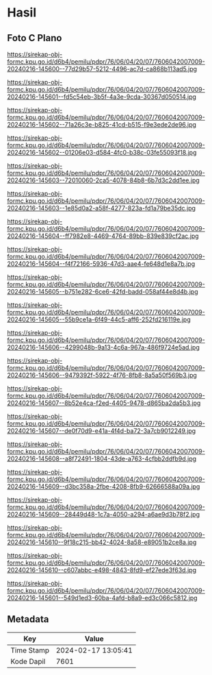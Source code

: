 # Hasil

## Foto C Plano

https://sirekap-obj-formc.kpu.go.id/d6b4/pemilu/pdpr/76/06/04/20/07/7606042007009-20240216-145600--77d29b57-5212-4496-ac7d-ca868b113ad5.jpg

https://sirekap-obj-formc.kpu.go.id/d6b4/pemilu/pdpr/76/06/04/20/07/7606042007009-20240216-145601--fd5c54eb-3b5f-4a3e-9cda-30367d050514.jpg

https://sirekap-obj-formc.kpu.go.id/d6b4/pemilu/pdpr/76/06/04/20/07/7606042007009-20240216-145602--71a26c3e-b825-41cd-b515-f9e3ede2de96.jpg

https://sirekap-obj-formc.kpu.go.id/d6b4/pemilu/pdpr/76/06/04/20/07/7606042007009-20240216-145602--01206e03-d584-4fc0-b38c-03fe55093f18.jpg

https://sirekap-obj-formc.kpu.go.id/d6b4/pemilu/pdpr/76/06/04/20/07/7606042007009-20240216-145603--72010060-2ca5-4078-84b8-6b7d3c2dd1ee.jpg

https://sirekap-obj-formc.kpu.go.id/d6b4/pemilu/pdpr/76/06/04/20/07/7606042007009-20240216-145603--1e85d0a2-a58f-4277-823a-fd1a79be35dc.jpg

https://sirekap-obj-formc.kpu.go.id/d6b4/pemilu/pdpr/76/06/04/20/07/7606042007009-20240216-145604--ff7982e8-4469-4764-89bb-839e839cf2ac.jpg

https://sirekap-obj-formc.kpu.go.id/d6b4/pemilu/pdpr/76/06/04/20/07/7606042007009-20240216-145604--f4f72166-5936-47d3-aae4-fe648d1e8a7b.jpg

https://sirekap-obj-formc.kpu.go.id/d6b4/pemilu/pdpr/76/06/04/20/07/7606042007009-20240216-145605--b751e282-6ce6-42fd-badd-058af44e8d4b.jpg

https://sirekap-obj-formc.kpu.go.id/d6b4/pemilu/pdpr/76/06/04/20/07/7606042007009-20240216-145605--55b9ce1a-6f49-44c5-aff6-252fd216119e.jpg

https://sirekap-obj-formc.kpu.go.id/d6b4/pemilu/pdpr/76/06/04/20/07/7606042007009-20240216-145606--4299048b-9a13-4c6a-967a-486f9724e5ad.jpg

https://sirekap-obj-formc.kpu.go.id/d6b4/pemilu/pdpr/76/06/04/20/07/7606042007009-20240216-145606--9479392f-5922-4f76-8fb8-8a5a50f569b3.jpg

https://sirekap-obj-formc.kpu.go.id/d6b4/pemilu/pdpr/76/06/04/20/07/7606042007009-20240216-145607--8b52e4ca-f2ed-4405-9478-d865ba2da5b3.jpg

https://sirekap-obj-formc.kpu.go.id/d6b4/pemilu/pdpr/76/06/04/20/07/7606042007009-20240216-145607--de0f70d9-e41a-4f4d-ba72-3a7cb9012249.jpg

https://sirekap-obj-formc.kpu.go.id/d6b4/pemilu/pdpr/76/06/04/20/07/7606042007009-20240216-145608--a8f72491-1804-43de-a763-4cfbb2ddfb9d.jpg

https://sirekap-obj-formc.kpu.go.id/d6b4/pemilu/pdpr/76/06/04/20/07/7606042007009-20240216-145609--d3bc358a-2fbe-4208-8fb9-62666588a09a.jpg

https://sirekap-obj-formc.kpu.go.id/d6b4/pemilu/pdpr/76/06/04/20/07/7606042007009-20240216-145609--28449d48-1c7a-4050-a294-a6ae9d3b78f2.jpg

https://sirekap-obj-formc.kpu.go.id/d6b4/pemilu/pdpr/76/06/04/20/07/7606042007009-20240216-145610--9f18c215-bb42-4024-8a58-e89051b2ce8a.jpg

https://sirekap-obj-formc.kpu.go.id/d6b4/pemilu/pdpr/76/06/04/20/07/7606042007009-20240216-145610--c607abbc-e498-4843-8fd9-ef27ede3f63d.jpg

https://sirekap-obj-formc.kpu.go.id/d6b4/pemilu/pdpr/76/06/04/20/07/7606042007009-20240216-145601--549d1ed3-60ba-4afd-b8a9-ed3c066c5812.jpg


## Metadata

| Key        | Value               |
| ---------- | ------------------- |
| Time Stamp | 2024-02-17 13:05:41 |
| Kode Dapil | 7601                |



